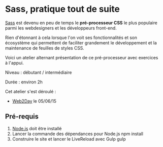 
# Sass, pratique tout de suite

[Sass](http://sass-lang.com/) est devenu en peu de temps le **pré-processeur CSS** le plus populaire parmi les webdesigners et les développeurs front-end.

Rien d'étonnant à cela lorsque l'on voit ses fonctionnalités et son écosystème qui permettent de faciliter grandement le développement et la maintenance de feuilles de styles CSS.

Voici un atelier alternant présentation de ce pré-processeur avec exercices à l'appui.

Niveau : débutant / intermédiaire

Durée : environ 2h

Cet atelier s'est déroulé :
- [Web2Day](http://web2day.co/) le 05/06/15

## Pré-requis

1. [Node.js](https://nodejs.org/) doit être installé
2. Lancer la commande des dépendances pour Node.js
  npm install
3. Construire le site et lancer le LiveReload avec Gulp
  gulp
